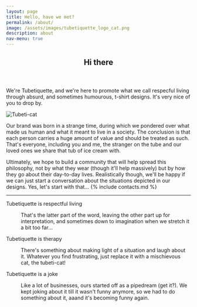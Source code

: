 ```yaml
---
layout: page
title: Hello, have we met?
permalink: /about/
image: /assets/images/tubetiquette_logo_cat.png
description: about
nav-menu: true
---
```

<!-- Main -->
<div id="main" class="alt">

<!-- One -->
<section id="one">
	<div class="inner">
		<header class="major">
			<h1>Hi there</h1>
		</header>
<!-- Content -->

<p>We're Tubetiquette, and we're here to promote what we call respecful living through absurd, and sometimes humourous, t-shirt designs. It's very nice of you to drop by.</p>

<img src="{{page.image}}" alt="Tubeti-cat">

<div class="row">
	<div class="6u 12u$(small)">
<p>Our brand was born in a strange time, during which we pondered over what made us human and what it meant to live in a society. The conclusion is that each person carries a huge amount of value and should be treated as such. 
That's everyone, including you and me, the stranger on the tube and our loved ones we share that tub of ice cream with. </p>
	</div>
	<div class="6u$ 12u$(small)">
<p>Ultimately, we hope to build a community that will help spread this philosophy, not by what they wear (though it'll help massively) but by how they go about their day-to-day lives. Realistically though, we'll be happy if we can just start a conversation about the situations depicted in our designs.
Yes, let's start with that... {% include contacts.md %}
</p></div>
</div> <!--row-->
<hr class="major" />			
	<!-- Break -->
<dl>
			<dt>Tubetiquette is respectful living</dt>
			<dd><p>That's the latter part of the word, leaving the other part up for interpretation, and sometimes down to imagination when we stretch it a bit too far... </p></dd>
			<dt>Tubetiquette is therapy</dt>
			<dd><p>There's something about making light of a situation and laugh about it. Whatever you find frustrating, just replace it with a mischievous cat, the tubeti-cat!</p></dd>
			<dt>Tubetiquette is a joke</dt>
			<dd><p>Like a lot of businesses, ours started off as a pipedream (get it?). We kept joking about it till it wasn't funny anymore, so we had to do something about it, aaand it's becoming funny again. </p></dd>
		</dl>
</div><!--inner-->
</section></div> <!--main-->
